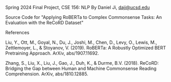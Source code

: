 Spring 2024 Final Project, CSE 156: NLP
By Daniel Ji, daji@ucsd.edu

Source Code for "Applying RoBERTa to Complex Commonsense Tasks: An Evaluation with the ReCoRD Dataset"

References

Liu, Y., Ott, M., Goyal, N., Du, J., Joshi, M., Chen, D., Levy, O., Lewis, M., Zettlemoyer, L., & Stoyanov, V. (2019). RoBERTa: A Robustly Optimized BERT Pretraining Approach. ArXiv, abs/1907.11692.

Zhang, S., Liu, X., Liu, J., Gao, J., Duh, K., & Durme, B.V. (2018). ReCoRD: Bridging the Gap between Human and Machine Commonsense Reading Comprehension. ArXiv, abs/1810.12885.